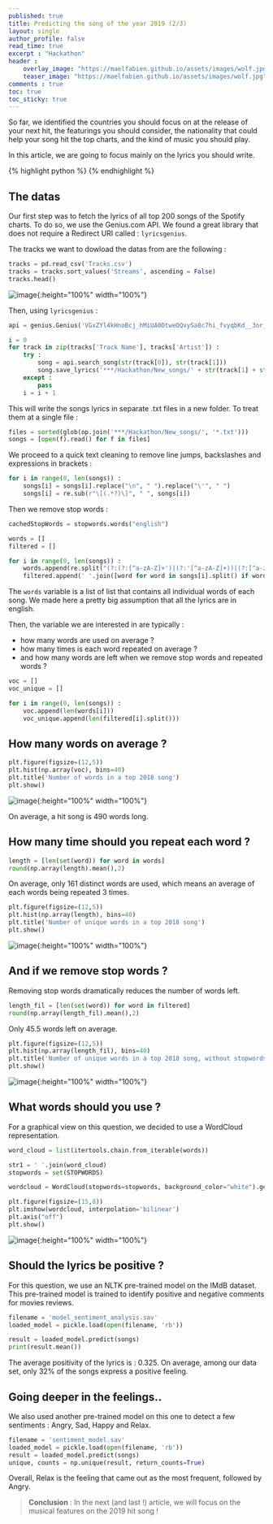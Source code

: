 ```yaml
---
published: true
title: Predicting the song of the year 2019 (2/3)
layout: single
author_profile: false
read_time: true
excerpt : "Hackathon"
header :
    overlay_image: "https://maelfabien.github.io/assets/images/wolf.jpg"
    teaser_image: "https://maelfabien.github.io/assets/images/wolf.jpg"
comments : true
toc: true
toc_sticky: true
---
```


So far, we identified the countries you should focus on at the release of your next hit, the featurings you should consider, the nationality that could help your song hit the top charts, and the kind of music you should play. 

In this article, we are going to focus mainly on the lyrics you should write.

{% highlight python %}
{% endhighlight %}

## The datas

Our first step was to fetch the lyrics of all top 200 songs of the Spotify charts. To do so, we use the Genius.com API. We found a great library that does not require a Redirect URI called : `lyricsgenius`.

The tracks we want to dowload the datas from are the following :

```python
tracks = pd.read_csv('Tracks.csv')
tracks = tracks.sort_values('Streams', ascending = False)
tracks.head()
```
![image](https://maelfabien.github.io/myblog/images/tracks.png){:height="100%" width="100%"}

Then, using `lyricsgenius` :
```python
api = genius.Genius('VGxZYl4kHnoBcj_hMiUA0DtweOQvySa8c7hi_fvyqbKd__3or_Lkn75yCG6_immb')

i = 0
for track in zip(tracks['Track Name'], tracks['Artist']) :
    try :
        song = api.search_song(str(track[0]), str(track[1]))
        song.save_lyrics('***/Hackathon/New_songs/' + str(track[1] + str(i)))
    except : 
        pass
    i = i + 1
```
This will write the songs lyrics in separate .txt files in a new folder. To treat them at a single file :

```python
files = sorted(glob(op.join('***/Hackathon/New_songs/', '*.txt')))
songs = [open(f).read() for f in files]
```
We proceed to a quick text cleaning to remove line jumps, backslashes and expressions in brackets :
```python
for i in range(0, len(songs)) :
    songs[i] = songs[i].replace("\n", " ").replace("\'", " ")
    songs[i] = re.sub(r"\[(.*?)\]", " ", songs[i])
```

Then we remove stop words :
```python 
cachedStopWords = stopwords.words("english")

words = []
filtered = []

for i in range(0, len(songs)) :
    words.append(re.split("(?:(?:[^a-zA-Z]+')|(?:'[^a-zA-Z]+))|(?:[^a-zA-Z']+)", songs[i]))
    filtered.append(' '.join([word for word in songs[i].split() if word not in cachedStopWords]))
```
The `words` variable is a list of list that contains all individual words of each song. We made here a pretty big assumption that all the lyrics are in english. 

Then, the variable we are interested in are typically :
- how many words are used on average ?
- how many times is each word repeated on average ?
- and how many words are left when we remove stop words and repeated words ?

```python
voc = []
voc_unique = []

for i in range(0, len(songs)) :
    voc.append(len(words[i]))
    voc_unique.append(len(filtered[i].split()))
```

## How many words on average ?

```python
plt.figure(figsize=(12,5))
plt.hist(np.array(voc), bins=40)
plt.title('Number of words in a top 2018 song')
plt.show()
```
![image](https://maelfabien.github.io/myblog/images/words1.png){:height="100%" width="100%"}

On average, a hit song is 490 words long.

## How many time should you repeat each word ?

```python
length = [len(set(word)) for word in words]
round(np.array(length).mean(),2)
```
On average, only 161 distinct words are used, which means an average of each words being repeated 3 times.

```python
plt.figure(figsize=(12,5))
plt.hist(np.array(length), bins=40)
plt.title('Number of unique words in a top 2018 song')
plt.show()
```
![image](https://maelfabien.github.io/myblog/images/words2.png){:height="100%" width="100%"}

## And if we remove stop words ?

Removing stop words dramatically reduces the number of words left. 

```python
length_fil = [len(set(word)) for word in filtered]
round(np.array(length_fil).mean(),2)
```
Only 45.5 words left on average. 

```python
plt.figure(figsize=(12,5))
plt.hist(np.array(length_fil), bins=40)
plt.title('Number of unique words in a top 2018 song, without stopwords')
plt.show()
```
![image](https://maelfabien.github.io/myblog/images/words3.png){:height="100%" width="100%"}

## What words should you use ?

For a graphical view on this question, we decided to use a WordCloud representation.

```python
word_cloud = list(itertools.chain.from_iterable(words))

str1 = ' '.join(word_cloud)
stopwords = set(STOPWORDS)

wordcloud = WordCloud(stopwords=stopwords, background_color="white").generate(str(str1))

plt.figure(figsize=(15,8))
plt.imshow(wordcloud, interpolation='bilinear')
plt.axis("off")
plt.show()
```
![image](https://maelfabien.github.io/myblog/images/wordcould.png){:height="100%" width="100%"}

## Should the lyrics be positive ?

For this question, we use an NLTK pre-trained model on the IMdB dataset. This pre-trained model is trained to identify positive and negative comments for movies reviews. 

```python
filename = 'model_sentiment_analysis.sav'
loaded_model = pickle.load(open(filename, 'rb'))

result = loaded_model.predict(songs)
print(result.mean())
```
The average positivity of the lyrics is : 0.325. On average, among our data set, only 32% of the songs express a positive feeling. 

## Going deeper in the feelings..

We also used another pre-trained model on this one to detect a few sentiments : Angry, Sad, Happy and Relax.

```python
filename = 'sentiment_model.sav'
loaded_model = pickle.load(open(filename, 'rb'))
result = loaded_model.predict(songs)
unique, counts = np.unique(result, return_counts=True)
```
Overall, Relax is the feeling that came out as the most frequent, followed by Angry. 

> **Conclusion** : In the next (and last !) article, we will focus on the musical features on the 2019 hit song !
